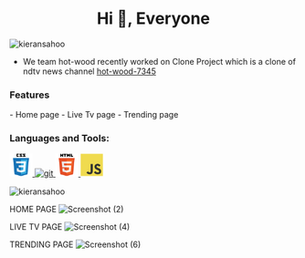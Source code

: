 <h1 align="center">Hi 👋, Everyone</h1>


<p align="left"> <img src="https://komarev.com/ghpvc/?username=kieransahoo&label=Profile%20views&color=0e75b6&style=flat" alt="kieransahoo" /> </p>

- We team hot-wood recently worked on Clone Project which is a clone of ndtv news channel  [hot-wood-7345](https://ndtv-hot-wood-7345.netlify.app/)

<h3 align="left">Features</h3>
- Home page 
- Live Tv page
- Trending page

<p align="left">
</p>

<h3 align="left">Languages and Tools:</h3>
<p align="left"> <a href="https://www.w3schools.com/css/" target="_blank" rel="noreferrer"> <img src="https://raw.githubusercontent.com/devicons/devicon/master/icons/css3/css3-original-wordmark.svg" alt="css3" width="40" height="40"/> </a> <a href="https://git-scm.com/" target="_blank" rel="noreferrer"> <img src="https://www.vectorlogo.zone/logos/git-scm/git-scm-icon.svg" alt="git" width="40" height="40"/> </a> <a href="https://www.w3.org/html/" target="_blank" rel="noreferrer"> <img src="https://raw.githubusercontent.com/devicons/devicon/master/icons/html5/html5-original-wordmark.svg" alt="html5" width="40" height="40"/> </a> <a href="https://developer.mozilla.org/en-US/docs/Web/JavaScript" target="_blank" rel="noreferrer"> <img src="https://raw.githubusercontent.com/devicons/devicon/master/icons/javascript/javascript-original.svg" alt="javascript" width="40" height="40"/> </a> </p>



<p><img align="center" src="https://github-readme-streak-stats.herokuapp.com/?user=kieransahoo&" alt="kieransahoo" /></p>



HOME PAGE
![Screenshot (2)](https://user-images.githubusercontent.com/101393428/180765477-c20b6d79-dba5-45ad-b4f9-95c568cafab6.png)

LIVE TV PAGE 
![Screenshot (4)](https://user-images.githubusercontent.com/101393428/180765681-309b9d1d-6e11-4569-bdc9-830311c44e32.png)

TRENDING PAGE
![Screenshot (6)](https://user-images.githubusercontent.com/101393428/180772135-916ba803-1299-47b8-acb6-a7d66b85cc8c.png)


